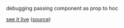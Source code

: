 debugging passing component as prop to hoc

[see it live](next-js-hoc-prop.now.sh) ([source](next-js-hoc-prop.now.sh/_src))
